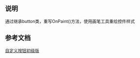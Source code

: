 ## 说明
通过继承button类，重写OnPaint()方法，使用画笔工具重绘控件样式

## 参考文档
[自定义按钮初级版](https://blog.csdn.net/qq_44140450/article/details/109824868)
